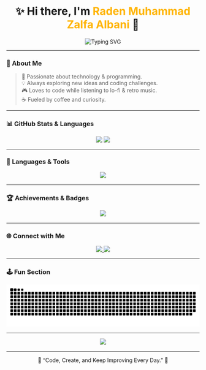 <h1 align="center">✨ Hi there, I'm <span style="color:#ffb400;">Raden Muhammad Zalfa Albani</span> 👋</h1>

<p align="center">
  <img src="https://readme-typing-svg.demolab.com?font=Fira+Code&pause=1000&color=FFD166&center=true&vCenter=true&width=435&lines=Informatics+Student;Creative+Thinker;Always+Learning+Something+New" alt="Typing SVG" />
</p>

---

### 🧭 About Me
> 🌌 Passionate about technology & programming.<br>
> 💡 Always exploring new ideas and coding challenges.<br>
> 🎮 Loves to code while listening to lo-fi & retro music.<br>
> ☕ Fueled by coffee and curiosity.<br>

---

### 📊 GitHub Stats & Languages
<p align="center">
  <img src="https://github-readme-stats.vercel.app/api?username=RadenMuhammadZalfaAlbani&show_icons=true&theme=radical&hide_border=true" height="165" />
  <img src="https://github-readme-stats.vercel.app/api/top-langs/?username=RadenMuhammadZalfaAlbani&layout=compact&theme=radical&hide_border=true" height="165" />
</p>

---

### 🧰 Languages & Tools
<p align="center">
  <img src="https://skillicons.dev/icons?i=js,ts,html,css,react,python,cpp,php,nodejs,unity,vscode,github" />
</p>

---

### 🏆 Achievements & Badges
<p align="center">
  <img src="https://github-profile-trophy.vercel.app/?username=RadenMuhammadZalfaAlbani&theme=darkhub&no-frame=true&margin-w=10" />
</p>

---

### 🌐 Connect with Me
<p align="center">
  <a href="https://instagram.com/your_instagram_username">
    <img src="https://img.shields.io/badge/Instagram-%23E4405F.svg?&style=for-the-badge&logo=instagram&logoColor=white" />
  </a>
  <a href="mailto:yourmail@gmail.com">
    <img src="https://img.shields.io/badge/Gmail-D14836?&style=for-the-badge&logo=gmail&logoColor=white" />
  </a>
</p>

---

### 🕹️ Fun Section
<p align="center">
  <img src="https://github.com/Platane/snk/raw/output/github-contribution-grid-snake.svg" alt="snake animation" />
</p>

---

<p align="center">
  <img src="https://komarev.com/ghpvc/?username=RadenMuhammadZalfaAlbani&color=blueviolet&style=flat-square&label=Profile+Views" />
</p>

---

<p align="center">💫 “Code, Create, and Keep Improving Every Day.” 💫</p>
